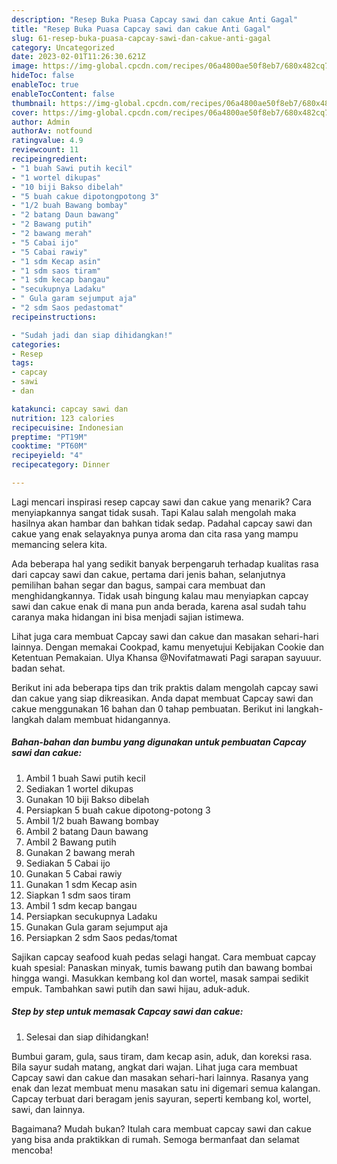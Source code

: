 ```yaml
---
description: "Resep Buka Puasa Capcay sawi dan cakue Anti Gagal"
title: "Resep Buka Puasa Capcay sawi dan cakue Anti Gagal"
slug: 61-resep-buka-puasa-capcay-sawi-dan-cakue-anti-gagal
category: Uncategorized
date: 2023-02-01T11:26:30.621Z
image: https://img-global.cpcdn.com/recipes/06a4800ae50f8eb7/680x482cq70/capcay-sawi-dan-cakue-foto-resep-utama.jpg
hideToc: false
enableToc: true
enableTocContent: false
thumbnail: https://img-global.cpcdn.com/recipes/06a4800ae50f8eb7/680x482cq70/capcay-sawi-dan-cakue-foto-resep-utama.jpg
cover: https://img-global.cpcdn.com/recipes/06a4800ae50f8eb7/680x482cq70/capcay-sawi-dan-cakue-foto-resep-utama.jpg
author: Admin
authorAv: notfound
ratingvalue: 4.9
reviewcount: 11
recipeingredient:
- "1 buah Sawi putih kecil"
- "1 wortel dikupas"
- "10 biji Bakso dibelah"
- "5 buah cakue dipotongpotong 3"
- "1/2 buah Bawang bombay"
- "2 batang Daun bawang"
- "2 Bawang putih"
- "2 bawang merah"
- "5 Cabai ijo"
- "5 Cabai rawiy"
- "1 sdm Kecap asin"
- "1 sdm saos tiram"
- "1 sdm kecap bangau"
- "secukupnya Ladaku"
- " Gula garam sejumput aja"
- "2 sdm Saos pedastomat"
recipeinstructions:

- "Sudah jadi dan siap dihidangkan!"
categories:
- Resep
tags:
- capcay
- sawi
- dan

katakunci: capcay sawi dan 
nutrition: 123 calories
recipecuisine: Indonesian
preptime: "PT19M"
cooktime: "PT60M"
recipeyield: "4"
recipecategory: Dinner

---
```



Lagi mencari inspirasi resep capcay sawi dan cakue yang menarik? Cara menyiapkannya sangat tidak susah. Tapi Kalau salah mengolah maka hasilnya akan hambar dan bahkan tidak sedap. Padahal capcay sawi dan cakue yang enak selayaknya punya aroma dan cita rasa yang mampu memancing selera kita.


Ada beberapa hal yang sedikit banyak berpengaruh terhadap kualitas rasa dari capcay sawi dan cakue, pertama dari jenis bahan, selanjutnya pemilihan bahan segar dan bagus, sampai cara membuat dan menghidangkannya. Tidak usah bingung kalau mau menyiapkan capcay sawi dan cakue enak di mana pun anda berada, karena asal sudah tahu caranya maka hidangan ini bisa menjadi sajian istimewa.

Lihat juga cara membuat Capcay sawi dan cakue dan masakan sehari-hari lainnya. Dengan memakai Cookpad, kamu menyetujui Kebijakan Cookie dan Ketentuan Pemakaian. Ulya Khansa @Novifatmawati Pagi sarapan sayuuur. badan sehat.


Berikut ini ada beberapa tips dan trik praktis dalam mengolah capcay sawi dan cakue yang siap dikreasikan. Anda dapat membuat Capcay sawi dan cakue menggunakan 16 bahan dan 0 tahap pembuatan. Berikut ini langkah-langkah dalam membuat hidangannya.

<!--inarticleads1-->

##### Bahan-bahan dan bumbu yang digunakan untuk pembuatan Capcay sawi dan cakue:

1. Ambil 1 buah Sawi putih kecil
1. Sediakan 1 wortel dikupas
1. Gunakan 10 biji Bakso dibelah
1. Persiapkan 5 buah cakue dipotong-potong 3
1. Ambil 1/2 buah Bawang bombay
1. Ambil 2 batang Daun bawang
1. Ambil 2 Bawang putih
1. Gunakan 2 bawang merah
1. Sediakan 5 Cabai ijo
1. Gunakan 5 Cabai rawiy
1. Gunakan 1 sdm Kecap asin
1. Siapkan 1 sdm saos tiram
1. Ambil 1 sdm kecap bangau
1. Persiapkan secukupnya Ladaku
1. Gunakan  Gula garam sejumput aja
1. Persiapkan 2 sdm Saos pedas/tomat


Sajikan capcay seafood kuah pedas selagi hangat. Cara membuat capcay kuah spesial: Panaskan minyak, tumis bawang putih dan bawang bombai hingga wangi. Masukkan kembang kol dan wortel, masak sampai sedikit empuk. Tambahkan sawi putih dan sawi hijau, aduk-aduk. 

<!--inarticleads2-->

##### Step by step untuk memasak Capcay sawi dan cakue:


1. Selesai dan siap dihidangkan!

Bumbui garam, gula, saus tiram, dam kecap asin, aduk, dan koreksi rasa. Bila sayur sudah matang, angkat dari wajan. Lihat juga cara membuat Capcay sawi dan cakue dan masakan sehari-hari lainnya. Rasanya yang enak dan lezat membuat menu masakan satu ini digemari semua kalangan. Capcay terbuat dari beragam jenis sayuran, seperti kembang kol, wortel, sawi, dan lainnya. 

Bagaimana? Mudah bukan? Itulah cara membuat capcay sawi dan cakue yang bisa anda praktikkan di rumah. Semoga bermanfaat dan selamat mencoba!
